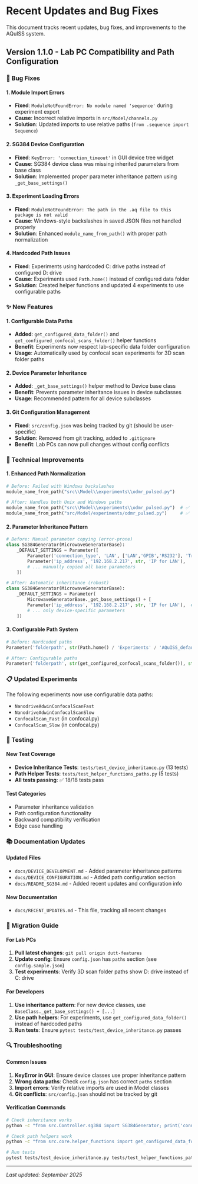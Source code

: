 # Recent Updates and Bug Fixes

This document tracks recent updates, bug fixes, and improvements to the AQuISS system.

## Version 1.1.0 - Lab PC Compatibility and Path Configuration

### 🐛 Bug Fixes

#### 1. Module Import Errors
- **Fixed**: `ModuleNotFoundError: No module named 'sequence'` during experiment export
- **Cause**: Incorrect relative imports in `src/Model/channels.py`
- **Solution**: Updated imports to use relative paths (`from .sequence import Sequence`)

#### 2. SG384 Device Configuration
- **Fixed**: `KeyError: 'connection_timeout'` in GUI device tree widget
- **Cause**: SG384 device class was missing inherited parameters from base class
- **Solution**: Implemented proper parameter inheritance pattern using `_get_base_settings()`

#### 3. Experiment Loading Errors
- **Fixed**: `ModuleNotFoundError: The path in the .aq file to this package is not valid`
- **Cause**: Windows-style backslashes in saved JSON files not handled properly
- **Solution**: Enhanced `module_name_from_path()` with proper path normalization

#### 4. Hardcoded Path Issues
- **Fixed**: Experiments using hardcoded C: drive paths instead of configured D: drive
- **Cause**: Experiments used `Path.home()` instead of configured data folder
- **Solution**: Created helper functions and updated 4 experiments to use configurable paths

### ✨ New Features

#### 1. Configurable Data Paths
- **Added**: `get_configured_data_folder()` and `get_configured_confocal_scans_folder()` helper functions
- **Benefit**: Experiments now respect lab-specific data folder configuration
- **Usage**: Automatically used by confocal scan experiments for 3D scan folder paths

#### 2. Device Parameter Inheritance
- **Added**: `_get_base_settings()` helper method to Device base class
- **Benefit**: Prevents parameter inheritance issues in device subclasses
- **Usage**: Recommended pattern for all device subclasses

#### 3. Git Configuration Management
- **Fixed**: `src/config.json` was being tracked by git (should be user-specific)
- **Solution**: Removed from git tracking, added to `.gitignore`
- **Benefit**: Lab PCs can now pull changes without config conflicts

### 🔧 Technical Improvements

#### 1. Enhanced Path Normalization
```python
# Before: Failed with Windows backslashes
module_name_from_path("src\\Model\\experiments\\odmr_pulsed.py")

# After: Handles both Unix and Windows paths
module_name_from_path("src\\Model\\experiments\\odmr_pulsed.py")  # ✅ Works
module_name_from_path("src/Model/experiments/odmr_pulsed.py")     # ✅ Works
```

#### 2. Parameter Inheritance Pattern
```python
# Before: Manual parameter copying (error-prone)
class SG384Generator(MicrowaveGeneratorBase):
    _DEFAULT_SETTINGS = Parameter([
        Parameter('connection_type', 'LAN', ['LAN','GPIB','RS232'], 'Transport type'),
        Parameter('ip_address', '192.168.2.217', str, 'IP for LAN'),
        # ... manually copied all base parameters
    ])

# After: Automatic inheritance (robust)
class SG384Generator(MicrowaveGeneratorBase):
    _DEFAULT_SETTINGS = Parameter(
        MicrowaveGeneratorBase._get_base_settings() + [
        Parameter('ip_address', '192.168.2.217', str, 'IP for LAN'),  # Override
        # ... only device-specific parameters
    ])
```

#### 3. Configurable Path System
```python
# Before: Hardcoded paths
Parameter('folderpath', str(Path.home() / 'Experiments' / 'AQuISS_default_save_location' / 'confocal_scans'), str, 'folder location')

# After: Configurable paths
Parameter('folderpath', str(get_configured_confocal_scans_folder()), str, 'folder location')
```

### 📋 Updated Experiments

The following experiments now use configurable data paths:
- `NanodriveAdwinConfocalScanFast`
- `NanodriveAdwinConfocalScanSlow` 
- `ConfocalScan_Fast` (in confocal.py)
- `ConfocalScan_Slow` (in confocal.py)

### 🧪 Testing

#### New Test Coverage
- **Device Inheritance Tests**: `tests/test_device_inheritance.py` (13 tests)
- **Path Helper Tests**: `tests/test_helper_functions_paths.py` (5 tests)
- **All tests passing**: ✅ 18/18 tests pass

#### Test Categories
- Parameter inheritance validation
- Path configuration functionality
- Backward compatibility verification
- Edge case handling

### 📚 Documentation Updates

#### Updated Files
- `docs/DEVICE_DEVELOPMENT.md` - Added parameter inheritance patterns
- `docs/DEVICE_CONFIGURATION.md` - Added path configuration section
- `docs/README_SG384.md` - Added recent updates and configuration info

#### New Documentation
- `docs/RECENT_UPDATES.md` - This file, tracking all recent changes

### 🚀 Migration Guide

#### For Lab PCs
1. **Pull latest changes**: `git pull origin dutt-features`
2. **Update config**: Ensure `config.json` has `paths` section (see `config.sample.json`)
3. **Test experiments**: Verify 3D scan folder paths show D: drive instead of C: drive

#### For Developers
1. **Use inheritance pattern**: For new device classes, use `BaseClass._get_base_settings() + [...]`
2. **Use path helpers**: For experiments, use `get_configured_data_folder()` instead of hardcoded paths
3. **Run tests**: Ensure `pytest tests/test_device_inheritance.py` passes

### 🔍 Troubleshooting

#### Common Issues
1. **KeyError in GUI**: Ensure device classes use proper inheritance pattern
2. **Wrong data paths**: Check `config.json` has correct `paths` section
3. **Import errors**: Verify relative imports are used in Model classes
4. **Git conflicts**: `src/config.json` should not be tracked by git

#### Verification Commands
```bash
# Check inheritance works
python -c "from src.Controller.sg384 import SG384Generator; print('connection_timeout' in SG384Generator._DEFAULT_SETTINGS.keys())"

# Check path helpers work
python -c "from src.core.helper_functions import get_configured_data_folder; print(get_configured_data_folder())"

# Run tests
pytest tests/test_device_inheritance.py tests/test_helper_functions_paths.py -v
```

---

*Last updated: September 2025*
